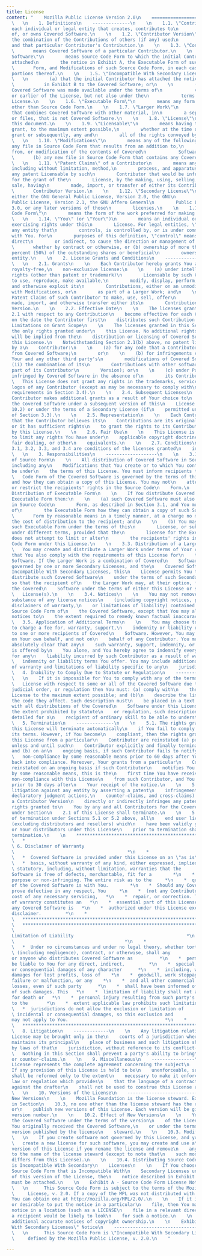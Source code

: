 ```yaml
---
title: License
content: "    Mozilla Public License Version 2.0\n    ==================================\n
  \   \n    1. Definitions\n    --------------\n    \n    1.1. \"Contributor\"\n        means
  each individual or legal entity that creates, contributes to\n        the creation
  of, or owns Covered Software.\n    \n    1.2. \"Contributor Version\"\n        means
  the combination of the Contributions of others (if any) used\n        by a Contributor
  and that particular Contributor's Contribution.\n    \n    1.3. \"Contribution\"\n
  \       means Covered Software of a particular Contributor.\n    \n    1.4. \"Covered
  Software\"\n        means Source Code Form to which the initial Contributor has
  attached\n        the notice in Exhibit A, the Executable Form of such Source Code\n
  \       Form, and Modifications of such Source Code Form, in each case\n        including
  portions thereof.\n    \n    1.5. \"Incompatible With Secondary Licenses\"\n        means\n
  \   \n        (a) that the initial Contributor has attached the notice described\n
  \           in Exhibit B to the Covered Software; or\n    \n        (b) that the
  Covered Software was made available under the terms of\n            version 1.1
  or earlier of the License, but not also under the\n            terms of a Secondary
  License.\n    \n    1.6. \"Executable Form\"\n        means any form of the work
  other than Source Code Form.\n    \n    1.7. \"Larger Work\"\n        means a work
  that combines Covered Software with other material, in\n        a separate file
  or files, that is not Covered Software.\n    \n    1.8. \"License\"\n        means
  this document.\n    \n    1.9. \"Licensable\"\n        means having the right to
  grant, to the maximum extent possible,\n        whether at the time of the initial
  grant or subsequently, any and\n        all of the rights conveyed by this License.\n
  \   \n    1.10. \"Modifications\"\n        means any of the following:\n    \n        (a)
  any file in Source Code Form that results from an addition to,\n            deletion
  from, or modification of the contents of Covered\n            Software; or\n    \n
  \       (b) any new file in Source Code Form that contains any Covered\n            Software.\n
  \   \n    1.11. \"Patent Claims\" of a Contributor\n        means any patent claim(s),
  including without limitation, method,\n        process, and apparatus claims, in
  any patent Licensable by such\n        Contributor that would be infringed, but
  for the grant of the\n        License, by the making, using, selling, offering for
  sale, having\n        made, import, or transfer of either its Contributions or its\n
  \       Contributor Version.\n    \n    1.12. \"Secondary License\"\n        means
  either the GNU General Public License, Version 2.0, the GNU\n        Lesser General
  Public License, Version 2.1, the GNU Affero General\n        Public License, Version
  3.0, or any later versions of those\n        licenses.\n    \n    1.13. \"Source
  Code Form\"\n        means the form of the work preferred for making modifications.\n
  \   \n    1.14. \"You\" (or \"Your\")\n        means an individual or a legal entity
  exercising rights under this\n        License. For legal entities, \"You\" includes
  any entity that\n        controls, is controlled by, or is under common control
  with You. For\n        purposes of this definition, \"control\" means (a) the power,
  direct\n        or indirect, to cause the direction or management of such entity,\n
  \       whether by contract or otherwise, or (b) ownership of more than\n        fifty
  percent (50%) of the outstanding shares or beneficial\n        ownership of such
  entity.\n    \n    2. License Grants and Conditions\n    --------------------------------\n
  \   \n    2.1. Grants\n    \n    Each Contributor hereby grants You a world-wide,
  royalty-free,\n    non-exclusive license:\n    \n    (a) under intellectual property
  rights (other than patent or trademark)\n        Licensable by such Contributor
  to use, reproduce, make available,\n        modify, display, perform, distribute,
  and otherwise exploit its\n        Contributions, either on an unmodified basis,
  with Modifications, or\n        as part of a Larger Work; and\n    \n    (b) under
  Patent Claims of such Contributor to make, use, sell, offer\n        for sale, have
  made, import, and otherwise transfer either its\n        Contributions or its Contributor
  Version.\n    \n    2.2. Effective Date\n    \n    The licenses granted in Section
  2.1 with respect to any Contribution\n    become effective for each Contribution
  on the date the Contributor first\n    distributes such Contribution.\n    \n    2.3.
  Limitations on Grant Scope\n    \n    The licenses granted in this Section 2 are
  the only rights granted under\n    this License. No additional rights or licenses
  will be implied from the\n    distribution or licensing of Covered Software under
  this License.\n    Notwithstanding Section 2.1(b) above, no patent license is granted
  by a\n    Contributor:\n    \n    (a) for any code that a Contributor has removed
  from Covered Software;\n        or\n    \n    (b) for infringements caused by: (i)
  Your and any other third party's\n        modifications of Covered Software, or
  (ii) the combination of its\n        Contributions with other software (except as
  part of its Contributor\n        Version); or\n    \n    (c) under Patent Claims
  infringed by Covered Software in the absence of\n        its Contributions.\n    \n
  \   This License does not grant any rights in the trademarks, service marks,\n    or
  logos of any Contributor (except as may be necessary to comply with\n    the notice
  requirements in Section 3.4).\n    \n    2.4. Subsequent Licenses\n    \n    No
  Contributor makes additional grants as a result of Your choice to\n    distribute
  the Covered Software under a subsequent version of this\n    License (see Section
  10.2) or under the terms of a Secondary License (if\n    permitted under the terms
  of Section 3.3).\n    \n    2.5. Representation\n    \n    Each Contributor represents
  that the Contributor believes its\n    Contributions are its original creation(s)
  or it has sufficient rights\n    to grant the rights to its Contributions conveyed
  by this License.\n    \n    2.6. Fair Use\n    \n    This License is not intended
  to limit any rights You have under\n    applicable copyright doctrines of fair use,
  fair dealing, or other\n    equivalents.\n    \n    2.7. Conditions\n    \n    Sections
  3.1, 3.2, 3.3, and 3.4 are conditions of the licenses granted\n    in Section 2.1.\n
  \   \n    3. Responsibilities\n    -------------------\n    \n    3.1. Distribution
  of Source Form\n    \n    All distribution of Covered Software in Source Code Form,
  including any\n    Modifications that You create or to which You contribute, must
  be under\n    the terms of this License. You must inform recipients that the Source\n
  \   Code Form of the Covered Software is governed by the terms of this\n    License,
  and how they can obtain a copy of this License. You may not\n    attempt to alter
  or restrict the recipients' rights in the Source Code\n    Form.\n    \n    3.2.
  Distribution of Executable Form\n    \n    If You distribute Covered Software in
  Executable Form then:\n    \n    (a) such Covered Software must also be made available
  in Source Code\n        Form, as described in Section 3.1, and You must inform recipients
  of\n        the Executable Form how they can obtain a copy of such Source Code\n
  \       Form by reasonable means in a timely manner, at a charge no more\n        than
  the cost of distribution to the recipient; and\n    \n    (b) You may distribute
  such Executable Form under the terms of this\n        License, or sublicense it
  under different terms, provided that the\n        license for the Executable Form
  does not attempt to limit or alter\n        the recipients' rights in the Source
  Code Form under this License.\n    \n    3.3. Distribution of a Larger Work\n    \n
  \   You may create and distribute a Larger Work under terms of Your choice,\n    provided
  that You also comply with the requirements of this License for\n    the Covered
  Software. If the Larger Work is a combination of Covered\n    Software with a work
  governed by one or more Secondary Licenses, and the\n    Covered Software is not
  Incompatible With Secondary Licenses, this\n    License permits You to additionally
  distribute such Covered Software\n    under the terms of such Secondary License(s),
  so that the recipient of\n    the Larger Work may, at their option, further distribute
  the Covered\n    Software under the terms of either this License or such Secondary\n
  \   License(s).\n    \n    3.4. Notices\n    \n    You may not remove or alter the
  substance of any license notices\n    (including copyright notices, patent notices,
  disclaimers of warranty,\n    or limitations of liability) contained within the
  Source Code Form of\n    the Covered Software, except that You may alter any license
  notices to\n    the extent required to remedy known factual inaccuracies.\n    \n
  \   3.5. Application of Additional Terms\n    \n    You may choose to offer, and
  to charge a fee for, warranty, support,\n    indemnity or liability obligations
  to one or more recipients of Covered\n    Software. However, You may do so only
  on Your own behalf, and not on\n    behalf of any Contributor. You must make it
  absolutely clear that any\n    such warranty, support, indemnity, or liability obligation
  is offered by\n    You alone, and You hereby agree to indemnify every Contributor
  for any\n    liability incurred by such Contributor as a result of warranty, support,\n
  \   indemnity or liability terms You offer. You may include additional\n    disclaimers
  of warranty and limitations of liability specific to any\n    jurisdiction.\n    \n
  \   4. Inability to Comply Due to Statute or Regulation\n    ---------------------------------------------------\n
  \   \n    If it is impossible for You to comply with any of the terms of this\n
  \   License with respect to some or all of the Covered Software due to\n    statute,
  judicial order, or regulation then You must: (a) comply with\n    the terms of this
  License to the maximum extent possible; and (b)\n    describe the limitations and
  the code they affect. Such description must\n    be placed in a text file included
  with all distributions of the Covered\n    Software under this License. Except to
  the extent prohibited by statute\n    or regulation, such description must be sufficiently
  detailed for a\n    recipient of ordinary skill to be able to understand it.\n    \n
  \   5. Termination\n    --------------\n    \n    5.1. The rights granted under
  this License will terminate automatically\n    if You fail to comply with any of
  its terms. However, if You become\n    compliant, then the rights granted under
  this License from a particular\n    Contributor are reinstated (a) provisionally,
  unless and until such\n    Contributor explicitly and finally terminates Your grants,
  and (b) on an\n    ongoing basis, if such Contributor fails to notify You of the\n
  \   non-compliance by some reasonable means prior to 60 days after You have\n    come
  back into compliance. Moreover, Your grants from a particular\n    Contributor are
  reinstated on an ongoing basis if such Contributor\n    notifies You of the non-compliance
  by some reasonable means, this is the\n    first time You have received notice of
  non-compliance with this License\n    from such Contributor, and You become compliant
  prior to 30 days after\n    Your receipt of the notice.\n    \n    5.2. If You initiate
  litigation against any entity by asserting a patent\n    infringement claim (excluding
  declaratory judgment actions,\n    counter-claims, and cross-claims) alleging that
  a Contributor Version\n    directly or indirectly infringes any patent, then the
  rights granted to\n    You by any and all Contributors for the Covered Software
  under Section\n    2.1 of this License shall terminate.\n    \n    5.3. In the event
  of termination under Sections 5.1 or 5.2 above, all\n    end user license agreements
  (excluding distributors and resellers) which\n    have been validly granted by You
  or Your distributors under this License\n    prior to termination shall survive
  termination.\n    \n    ************************************************************************\n
  \   *                                                                      *\n    *
  \ 6. Disclaimer of Warranty                                           *\n    *  -------------------------
  \                                          *\n    *                                                                      *\n
  \   *  Covered Software is provided under this License on an \"as is\"       *\n
  \   *  basis, without warranty of any kind, either expressed, implied, or  *\n    *
  \ statutory, including, without limitation, warranties that the       *\n    *  Covered
  Software is free of defects, merchantable, fit for a        *\n    *  particular
  purpose or non-infringing. The entire risk as to the     *\n    *  quality and performance
  of the Covered Software is with You.        *\n    *  Should any Covered Software
  prove defective in any respect, You     *\n    *  (not any Contributor) assume the
  cost of any necessary servicing,   *\n    *  repair, or correction. This disclaimer
  of warranty constitutes an   *\n    *  essential part of this License. No use of
  any Covered Software is   *\n    *  authorized under this License except under this
  disclaimer.         *\n    *                                                                      *\n
  \   ************************************************************************\n    \n
  \   ************************************************************************\n    *
  \                                                                     *\n    *  7.
  Limitation of Liability                                          *\n    *  --------------------------
  \                                         *\n    *                                                                      *\n
  \   *  Under no circumstances and under no legal theory, whether tort      *\n    *
  \ (including negligence), contract, or otherwise, shall any           *\n    *  Contributor,
  or anyone who distributes Covered Software as          *\n    *  permitted above,
  be liable to You for any direct, indirect,         *\n    *  special, incidental,
  or consequential damages of any character      *\n    *  including, without limitation,
  damages for lost profits, loss of    *\n    *  goodwill, work stoppage, computer
  failure or malfunction, or any    *\n    *  and all other commercial damages or
  losses, even if such party      *\n    *  shall have been informed of the possibility
  of such damages. This   *\n    *  limitation of liability shall not apply to liability
  for death or   *\n    *  personal injury resulting from such party's negligence
  to the       *\n    *  extent applicable law prohibits such limitation. Some               *\n
  \   *  jurisdictions do not allow the exclusion or limitation of           *\n    *
  \ incidental or consequential damages, so this exclusion and          *\n    *  limitation
  may not apply to You.                                    *\n    *                                                                      *\n
  \   ************************************************************************\n    \n
  \   8. Litigation\n    -------------\n    \n    Any litigation relating to this
  License may be brought only in the\n    courts of a jurisdiction where the defendant
  maintains its principal\n    place of business and such litigation shall be governed
  by laws of that\n    jurisdiction, without reference to its conflict-of-law provisions.\n
  \   Nothing in this Section shall prevent a party's ability to bring\n    cross-claims
  or counter-claims.\n    \n    9. Miscellaneous\n    ----------------\n    \n    This
  License represents the complete agreement concerning the subject\n    matter hereof.
  If any provision of this License is held to be\n    unenforceable, such provision
  shall be reformed only to the extent\n    necessary to make it enforceable. Any
  law or regulation which provides\n    that the language of a contract shall be construed
  against the drafter\n    shall not be used to construe this License against a Contributor.\n
  \   \n    10. Versions of the License\n    ---------------------------\n    \n    10.1.
  New Versions\n    \n    Mozilla Foundation is the license steward. Except as provided
  in Section\n    10.3, no one other than the license steward has the right to modify
  or\n    publish new versions of this License. Each version will be given a\n    distinguishing
  version number.\n    \n    10.2. Effect of New Versions\n    \n    You may distribute
  the Covered Software under the terms of the version\n    of the License under which
  You originally received the Covered Software,\n    or under the terms of any subsequent
  version published by the license\n    steward.\n    \n    10.3. Modified Versions\n
  \   \n    If you create software not governed by this License, and you want to\n
  \   create a new license for such software, you may create and use a\n    modified
  version of this License if you rename the license and remove\n    any references
  to the name of the license steward (except to note that\n    such modified license
  differs from this License).\n    \n    10.4. Distributing Source Code Form that
  is Incompatible With Secondary\n    Licenses\n    \n    If You choose to distribute
  Source Code Form that is Incompatible With\n    Secondary Licenses under the terms
  of this version of the License, the\n    notice described in Exhibit B of this License
  must be attached.\n    \n    Exhibit A - Source Code Form License Notice\n    -------------------------------------------\n
  \   \n      This Source Code Form is subject to the terms of the Mozilla Public\n
  \     License, v. 2.0. If a copy of the MPL was not distributed with this\n      file,
  You can obtain one at http://mozilla.org/MPL/2.0/.\n    \n    If it is not possible
  or desirable to put the notice in a particular\n    file, then You may include the
  notice in a location (such as a LICENSE\n    file in a relevant directory) where
  a recipient would be likely to look\n    for such a notice.\n    \n    You may add
  additional accurate notices of copyright ownership.\n    \n    Exhibit B - \"Incompatible
  With Secondary Licenses\" Notice\n    ---------------------------------------------------------\n
  \   \n      This Source Code Form is \"Incompatible With Secondary Licenses\", as\n
  \     defined by the Mozilla Public License, v. 2.0.\n    "

---
```


